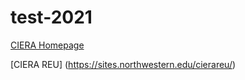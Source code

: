 # test-2021
[CIERA Homepage](https://ciera.northwestern.edu/)

[CIERA REU] (https://sites.northwestern.edu/cierareu/)

